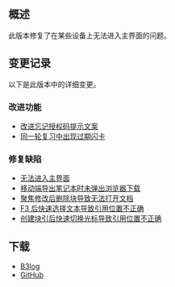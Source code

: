 ## 概述

此版本修复了在某些设备上无法进入主界面的问题。

## 变更记录

以下是此版本中的详细变更。

### 改进功能

* [改进忘记授权码提示文案](https://github.com/siyuan-note/siyuan/issues/10127)
* [同一轮复习中出现过期闪卡](https://github.com/siyuan-note/siyuan/issues/10130)

### 修复缺陷

* [无法进入主界面](https://github.com/siyuan-note/siyuan/issues/10126)
* [移动端导出笔记本时未弹出浏览器下载](https://github.com/siyuan-note/siyuan/issues/10128)
* [聚焦修改后删除块导致无法打开文档](https://github.com/siyuan-note/siyuan/issues/10129)
* [F3 后快速选择文本导致引用位置不正确](https://github.com/siyuan-note/siyuan/issues/10131)
* [创建块引后快速切换光标导致引用位置不正确](https://github.com/siyuan-note/siyuan/issues/10133)

## 下载

* [B3log](https://b3log.org/siyuan/download.html)
* [GitHub](https://github.com/siyuan-note/siyuan/releases)
